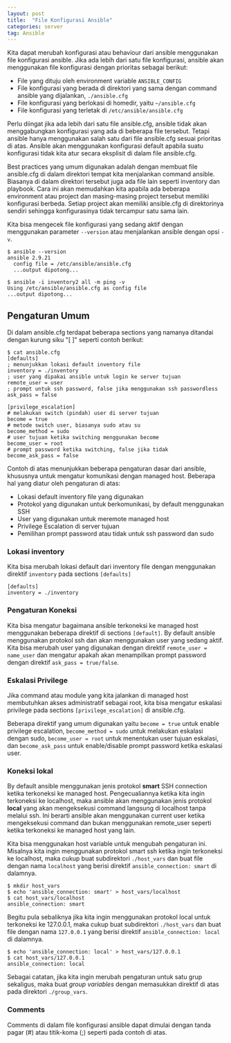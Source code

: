 ```yaml
---
layout: post
title:  "File Konfigurasi Ansible"
categories: server
tag: Ansible
---
```


Kita dapat merubah konfigurasi atau behaviour dari ansible menggunakan file konfigurasi ansible. Jika ada lebih dari satu file konfigurasi, ansible akan menggunakan file konfigurasi dengan prioritas sebagai berikut:
- File yang dituju oleh environment variable `ANSIBLE_CONFIG`
- File konfigurasi yang berada di direktori yang sama dengan command ansible yang dijalankan, `./ansible.cfg`
- File konfigurasi yang berlokasi di homedir, yaitu `~/ansible.cfg`
- File konfigurasi yang terletak di `/etc/ansible/ansible.cfg`

Perlu diingat jika ada lebih dari satu file ansible.cfg, ansible tidak akan menggabungkan konfigurasi yang ada di beberapa file tersebut. Tetapi ansible hanya menggunakan salah satu dari file ansible.cfg sesuai prioritas di atas. Ansible akan menggunakan konfigurasi default apabila suatu konfigurasi tidak kita atur secara eksplisit di dalam file ansible.cfg.

Best practices yang umum digunakan adalah dengan membuat file ansible.cfg di dalam direktori tempat kita menjalankan command ansible. Biasanya di dalam direktori tersebut juga ada file lain seperti inventory dan playbook. Cara ini akan memudahkan kita apabila ada beberapa environment atau project dan masing-masing project tersebut memiliki konfigurasi berbeda. Setiap project akan memiliki ansible.cfg di direktorinya sendiri sehingga konfigurasinya tidak tercampur satu sama lain.

Kita bisa mengecek file konfigurasi yang sedang aktif dengan menggunakan parameter `--version` atau menjalankan ansible dengan opsi `-v`.
```
$ ansible --version
ansible 2.9.21
  config file = /etc/ansible/ansible.cfg
  ...output dipotong...
```
```
$ ansible -i inventory2 all -m ping -v
Using /etc/ansible/ansible.cfg as config file
...output dipotong...
```

## Pengaturan Umum
Di dalam ansible.cfg terdapat beberapa sections yang namanya ditandai dengan kurung siku "[ ]" seperti contoh berikut:
```
$ cat ansible.cfg
[defaults]
; menunjukkan lokasi default inventory file
inventory = ./inventory
; user yang dipakai ansible untuk login ke server tujuan
remote_user = user
; prompt untuk ssh password, false jika menggunakan ssh passwordless
ask_pass = false

[privilege_escalation]
# melakukan switch (pindah) user di server tujuan
become = true
# metode switch user, biasanya sudo atau su
become_method = sudo
# user tujuan ketika switching menggunakan become
become_user = root
# prompt password ketika switching, false jika tidak
become_ask_pass = false
```

Contoh di atas menunjukkan beberapa pengaturan dasar dari ansible, khususnya untuk mengatur komunikasi dengan managed host. Beberapa hal yang diatur oleh pengaturan di atas:
- Lokasi default inventory file yang digunakan
- Protokol yang digunakan untuk berkomunikasi, by default menggunakan SSH
- User yang digunakan untuk meremote managed host
- Privilege Escalation di server tujuan
- Pemilihan prompt password atau tidak untuk ssh password dan sudo

### Lokasi inventory
Kita bisa merubah lokasi default dari inventory file dengan menggunakan direktif `inventory` pada sections `[defaults]`
```
[defaults]
inventory = ./inventory
```

### Pengaturan Koneksi
Kita bisa mengatur bagaimana ansible terkoneksi ke managed host menggunakan beberapa direktif di sections `[default]`. By default ansible menggunakan protokol ssh dan akan menggunakan user yang sedang aktif. Kita bisa merubah user yang digunakan dengan direktif `remote_user = name_user` dan mengatur apakah akan menampilkan prompt password dengan direktif `ask_pass = true/false`.

### Eskalasi Privilege
Jika command atau module yang kita jalankan di managed host membutuhkan akses administratif sebagai root, kita bisa mengatur eskalasi privilege pada sections `[privilege_escalation]` di ansible.cfg.

Beberapa direktif yang umum digunakan yaitu `become = true` untuk enable privilege escalation, `become_method = sudo` untuk melakukan eskalasi dengan sudo, `become_user = root` untuk menentukan user tujuan eskalasi, dan `become_ask_pass` untuk enable/disable prompt password ketika eskalasi user.

### Koneksi lokal
By default ansible menggunakan jenis protokol **smart** SSH connection ketika terkoneksi ke managed host. Pengecualiannya ketika kita ingin terkoneksi ke localhost, maka ansible akan menggunakan jenis protokol **local** yang akan mengeksekusi command langsung di localhost tanpa melalui ssh. Ini berarti ansible akan menggunakan current user ketika mengeksekusi command dan bukan menggunakan remote_user seperti ketika terkoneksi ke managed host yang lain.

Kita bisa menggunakan host variable untuk mengubah pengaturan ini. Misalnya kita ingin menggunakan protokol smart ssh ketika ingin terkoneksi ke localhost, maka cukup buat subdirektori `./host_vars` dan buat file dengan nama `localhost` yang berisi direktif `ansible_connection: smart` di dalamnya.
```
$ mkdir host_vars
$ echo 'ansible_connection: smart' > host_vars/localhost
$ cat host_vars/localhost
ansible_connection: smart
```

Begitu pula sebaliknya jika kita ingin menggunakan protokol local untuk terkoneksi ke 127.0.0.1, maka cukup buat subdirektori `./host_vars` dan buat file dengan nama `127.0.0.1` yang berisi direktif `ansible_connection: local` di dalamnya.
```
$ echo 'ansible_connection: local' > host_vars/127.0.0.1
$ cat host_vars/127.0.0.1
ansible_connection: local
```

Sebagai catatan, jika kita ingin merubah pengaturan untuk satu grup sekaligus, maka buat *group variables* dengan memasukkan direktif di atas pada direktori `./group_vars`.

### Comments
Comments di dalam file konfigurasi ansible dapat dimulai dengan tanda pagar (#) atau titik-koma (;) seperti pada contoh di atas.